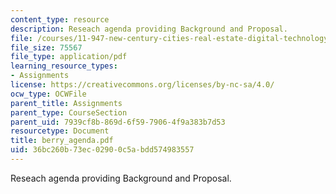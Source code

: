 ```yaml
---
content_type: resource
description: Reseach agenda providing Background and Proposal.
file: /courses/11-947-new-century-cities-real-estate-digital-technology-and-design-fall-2004/36bc260b73ec02900c5abdd574983557_berry_agenda.pdf
file_size: 75567
file_type: application/pdf
learning_resource_types:
- Assignments
license: https://creativecommons.org/licenses/by-nc-sa/4.0/
ocw_type: OCWFile
parent_title: Assignments
parent_type: CourseSection
parent_uid: 7939cf8b-869d-6f59-7906-4f9a383b7d53
resourcetype: Document
title: berry_agenda.pdf
uid: 36bc260b-73ec-0290-0c5a-bdd574983557
---
```

Reseach agenda providing Background and Proposal.